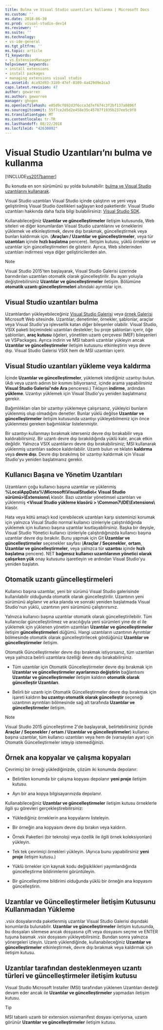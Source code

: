 ```yaml
---
title: Bulma ve Visual Studio uzantıları kullanma | Microsoft Docs
ms.custom: ''
ms.date: 2018-06-30
ms.prod: visual-studio-dev14
ms.reviewer: ''
ms.suite: ''
ms.technology:
- vs-ide-general
ms.tgt_pltfrm: ''
ms.topic: article
f1_keywords:
- vs.ExtensionManager
helpviewer_keywords:
- install extensions
- install packages
- managing extensions visual studio
ms.assetid: 4ca92d93-31b9-47ef-8109-4a429d9e2ca3
caps.latest.revision: 47
author: gewarren
ms.author: gewarren
manager: ghogen
ms.openlocfilehash: e05d9cf092d3f6cca3d7ef674c3f2bf137a0896f
ms.sourcegitcommit: 55f7ce2d5d2e458e35c45787f1935b237ee5c9f8
ms.translationtype: MT
ms.contentlocale: tr-TR
ms.lasthandoff: 08/22/2018
ms.locfileid: "42630892"
---
```

# <a name="finding-and-using-visual-studio-extensions"></a>Visual Studio Uzantıları’nı bulma ve kullanma
[!INCLUDE[vs2017banner](../includes/vs2017banner.md)]

Bu konuda en son sürümünü şu yolda bulunabilir: [bulma ve Visual Studio uzantılarını kullanarak](https://docs.microsoft.com/visualstudio/ide/finding-and-using-visual-studio-extensions).  
  
Visual Studio uzantıları Visual Studio içinde çalıştırın ve yeni veya geliştirilmiş Visual Studio özellikleri sağlayan kod paketlerdir. Visual Studio uzantıları hakkında daha fazla bilgi bulabilirsiniz: [Visual Studio SDK](../extensibility/visual-studio-sdk.md).  
  
 Kullanabileceğiniz **Uzantılar ve güncelleştirmeler** iletişim kutusunda, Web siteleri ve diğer konumlardan Visual Studio uzantılarını ve örneklerini yüklemek ve etkinleştirmek, devre dışı bırakmak, güncelleştirmek veya bunları kaldırmak için. (**Araçları / Uzantılar ve güncelleştirmeler**, veya tür **uzantıları** içinde **hızlı başlatma** pencere). İletişim kutusu, yüklü örnekler ve uzantılar için güncelleştirmeleri de gösterir. Ayrıca, Web sitelerinden uzantıları indirmesi veya diğer geliştiricilerden alın.  
  
> [!NOTE]
>  Visual Studio 2015'ten başlayarak, Visual Studio Galerisi üzerinde barındırılan uzantıları otomatik olarak güncelleştirilir.  Bu ayarı yoluyla değiştirebilirsiniz **Uzantılar ve güncelleştirmeler** iletişim.  Bölümüne **otomatik uzantı güncelleştirmeleri** altındaki ayrıntılar için.  
  
## <a name="finding-visual-studio-extensions"></a>Visual Studio uzantıları bulma  
 Uzantılardan yükleyebileceğiniz [Visual Studio Galerisi](http://go.microsoft.com/fwlink/?LinkID=178891) veya [örnek Galerisi](http://go.microsoft.com/fwlink/?LinkId=245175) Microsoft Web sitesinde. Uzantılar; denetimler, örnekler, şablonlar, araçlar veya Visual Studio'ya işlevsellik katan diğer bileşenler olabilir. Visual Studio, VSIX paketi biçimindeki uzantıları destekler; bu proje şablonları içerir, öğe şablonları, **araç kutusu** öğeleri, yönetilen uzantı çerçevesi (MEF) bileşenleri ve VSPackages. Ayrıca indirin ve MSI tabanlı uzantılar yükleyin ancak **Uzantılar ve güncelleştirmeler** iletişim kutusunu etkinleştirin veya devre dışı. Visual Studio Galerisi VSIX hem de MSI uzantıları içerir.  
  
## <a name="installing-or-uninstalling-visual-studio-extensions"></a>Visual Studio uzantıları yükleme veya kaldırma  
 İçinde **Uzantılar ve güncelleştirmeler**, yüklemek istediğiniz uzantıyı bulun. (Adı veya uzantı adının bir kısmını biliyorsanız, içinde arama yapabilirsiniz **Visual Studio Galerisi'nde Ara** penceresi.) Tıklayın **indirme**, ardından **yükleme**. Uzantıyı yüklemek için Visual Studio'yu yeniden başlatmanız gerekir.  
  
 Bağımlılıkları olan bir uzantıyı yüklemeye çalışırsanız, yükleyici bunların yüklenmiş olup olmadığını denetler. Bunlar yüklü değilse **Uzantılar ve güncelleştirmeler** iletişim kutusunda uzantıyı yükleyebilmeniz için önce yüklenmesi gereken bağımlılıklar listelenmiştir.  
  
 Bir uzantıyı kullanmayı bırakmak isterseniz devre dışı bırakabilir veya kaldırabilirsiniz. Bir uzantı devre dışı bırakıldığında yüklü kalır, ancak etkin değildir. Yalnızca VSIX uzantılarını devre dışı bırakabilirsiniz; MSI kullanarak yüklenmiş uzantıları sadece kaldırılabilir. Uzantı bulun ve tıklatın **kaldırma** veya **devre dışı**. Devre dışı bırakılmış bir uzantıyı kaldırmak için Visual Studio'yu yeniden başlatmanız gerekir.  
  
## <a name="per-user-and-administrative-extensions"></a>Kullanıcı Başına ve Yönetim Uzantıları  
 Uzantıların çoğu kullanıcı başına uzantılar ve yüklenmiş **%LocalAppData%\Microsoft\VisualStudio\\< Visual Studio sürümü\>\Extensions\\**  klasör. Bazı uzantılar yönetimsel uzantıları ve yüklenmiş **\<Visual Studio yükleme klasörü > \Common7\IDE\Extensions\\** klasör.  
  
 Hata veya kötü amaçlı kod içerebilecek uzantıları karşı sisteminizi korumak için yalnızca Visual Studio normal kullanıcı izinleriyle çalıştırıldığında yüklemek için kullanıcı başına uzantılar kısıtlayabilirsiniz. Başka bir deyişle, Visual Studio Yönetici kullanıcı izinleriyle çalıştırdığınızda kullanıcı başına uzantılar devre dışı bırakılır. Bunu yapmak için Git **Uzantılar ve güncelleştirmeler** seçenekler sayfası (**Araçlar / Seçenekler**, **ortam**, **Uzantılar ve güncelleştirmeler**, veya yalnızca tür **uzantısı** içinde **hızlı başlatma** pencere). NET **bağımsız kullanıcı uzantılarının yönetici olarak çalışırken yük** onay kutusunu işaretleyin ve ardından Visual Studio'yu yeniden başlatın.  
  
## <a name="automatic-extension-updates"></a>Otomatik uzantı güncelleştirmeleri  
 Kullanıcı başına uzantılar, yeni bir sürümü Visual Studio galerisinde kullanılabilir olduğunda otomatik olarak güncelleştirilir.  Uzantının yeni sürümünü algılanır ve arka planda ve sonraki yeniden başlatmada Visual Studio'nun yüklü, uzantının yeni sürümünü çalıştırırsınız.  
  
 Yalnızca kullanıcı başına uzantılar otomatik olarak güncelleştirilebilir.  Tüm kullanıcılar güncelleştirilmez ve aracılığıyla yeni sürümleri yine de el ile yüklemek için yüklenen yönetim uzantıları **Uzantılar ve güncelleştirmeler** iletişim **güncelleştirmeleri** düğümü. Hangi uzantıların uzantının Ayrıntılar bölmesinde otomatik olarak güncelleştirilecek gördüğünüz **Uzantılar ve güncelleştirmeler** iletişim.  
  
 Otomatik Güncelleştirmeler devre dışı bırakmak istiyorsanız, tüm uzantıları veya yalnızca belirli uzantılara özelliği devre dışı bırakabilirsiniz.  
  
-   Tüm uzantılar için Otomatik Güncelleştirmeler devre dışı bırakmak için **Uzantılar ve güncelleştirmeler ayarlarınızı değiştirin** bağlantısını **Uzantılar ve güncelleştirmeler** iletişim kaldırın **otomatik olarak güncelleştir Uzantıları**.  
  
-   Belirli bir uzantı için Otomatik Güncelleştirmeler devre dışı bırakmak için işareti kaldırın **bu uzantıyı otomatik olarak güncelleştir** seçeneği uzantının ayrıntıları bölmesinde sağ alt tarafında **Uzantılar ve güncelleştirmeler** iletişim.  
  
> [!NOTE]
>  Visual Studio 2015 güncelleştirme 2'de başlayarak, belirtebilirsiniz (içinde **Araçlar / Seçenekler / ortam / Uzantılar ve güncelleştirmeler**) kullanıcı başına uzantılar, tüm kullanıcı uzantıları veya hem de (varsayılan ayar) için Otomatik Güncelleştirmeler isteyip istemediğinizi.  
  
## <a name="sample-master-copies-and-working-copies"></a>Örnek ana kopyalar ve çalışma kopyaları  
 Çevrimiçi bir örneği yüklediğinizde, çözüm iki konumda depolanır:  
  
-   Belirtilen konumda bir çalışma kopyası depolanır **yeni proje** iletişim kutusu.  
  
-   Ayrı bir ana kopya bilgisayarınızda depolanır.  
  
 Kullanabileceğiniz **Uzantılar ve güncelleştirmeler** iletişim kutusu örneklerle ilgili şu görevleri gerçekleştirebilirsiniz:  
  
-   Yüklediğiniz örneklerin ana kopyalarını listeleyin.  
  
-   Bir örneğin ana kopyasını devre dışı bırakın veya kaldırın.  
  
-   Örnek Paketleri (bir teknoloji veya özellik ile ilgili örnek koleksiyonları) yükleyin.  
  
-   Tek tek çevrimiçi örnekleri yükleyin. (Ayrıca bunu yapabilirsiniz **yeni proje** iletişim kutusu.)  
  
-   Yüklü örnekler için kaynak kodu değişiklikleri yayımlandığında güncelleştirme bildirimlerini görüntüleyin.  
  
-   Bir güncelleştirme bildirimi olduğunda yüklü bir örneğin ana kopyasını güncelleştirin.  
  
## <a name="installing-without-using-the-extensions-and-updates-dialog-box"></a>Uzantılar ve Güncelleştirmeler İletişim Kutusunu Kullanmadan Yükleme  
 .vsix dosyalarında paketlenmiş uzantılar Visual Studio Galerisi dışındaki konumlarda bulunabilir. **Uzantılar ve güncelleştirmeler** iletişim kutusunda, bu dosyaları silemese ancak dosyasına çift veya dosyasını seçme ve ENTER tuşuna basmak .vsix dosyasını yükleyebilirsiniz. Bundan sonra yalnızca yönergeleri izleyin. Uzantı yüklendiğinde, kullanabileceğiniz **Uzantılar ve güncelleştirmeler** etkinleştirmek, devre dışı bırakmak veya kaldırmak için iletişim kutusu.  
  
## <a name="extension-types-not-supported-by-the-extensions-and-updates-dialog-box"></a>Uzantılar tarafından desteklenmeyen uzantı türleri ve güncelleştirmeler iletişim kutusu  
 Visual Studio Microsoft Installer (MSI) tarafından yüklenen Uzantıları desteği devam eder ancak ile **Uzantılar ve güncelleştirmeler** yapmadan iletişim kutusu.  
  
> [!TIP]
>  MSI tabanlı uzantı bir extension.vsixmanifest dosyası içeriyorsa, uzantı görünür **Uzantılar ve güncelleştirmeler** iletişim kutusu.



